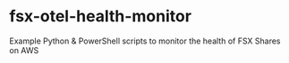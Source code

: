 # fsx-otel-health-monitor
Example Python & PowerShell scripts to monitor the health of FSX Shares on AWS

